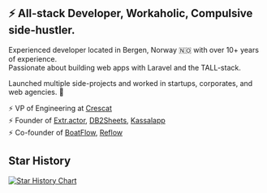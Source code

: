 ## ⚡ All-stack Developer, Workaholic, Compulsive side-hustler.

Experienced developer located in Bergen, Norway 🇳🇴 with over 10+ years of experience. <br>
Passionate about building web apps with Laravel and the TALL-stack.

Launched multiple side-projects and worked in startups, corporates, and web agencies. 🚀

⚡ VP of Engineering at [Crescat](https://crescat.io/) <br>
⚡ Founder of [Extr.actor](https://extr.actor/), [DB2Sheets](http://db2sheets.com), [Kassalapp](http://kassal.app)  <br>
⚡ Co-founder of [BoatFlow](http://boatflow.no), [Reflow](http://reflow.no)  <br>

## Star History

[![Star History Chart](https://api.star-history.com/svg?repos=HelgeSverre/extractor,HelgeSverre/mistral,HelgeSverre/ollama-gui,HelgeSverre/brain,HelgeSverre/receipt-scanner,HelgeSverre/mindwave&type=Date)](https://star-history.com/#HelgeSverre/extractor&HelgeSverre/mistral&HelgeSverre/ollama-gui&HelgeSverre/brain&HelgeSverre/receipt-scanner&HelgeSverre/mindwave&Date)
